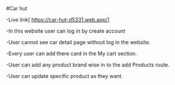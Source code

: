 #Car hut

-Live link[ https://car-hut-d5331.web.app/]

-In this website user can log in by create account

-User cannot see car detail page without log in the website.

-Every user can add there card in the My cart section.

-User can add any product brand wise in to the add Products route.

-User can update specific product as they want.
